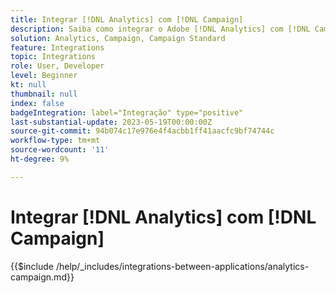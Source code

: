 ```yaml
---
title: Integrar [!DNL Analytics] com [!DNL Campaign]
description: Saiba como integrar o Adobe [!DNL Analytics] com [!DNL Campaign].
solution: Analytics, Campaign, Campaign Standard
feature: Integrations
topic: Integrations
role: User, Developer
level: Beginner
kt: null
thumbnail: null
index: false
badgeIntegration: label="Integração" type="positive"
last-substantial-update: 2023-05-19T00:00:00Z
source-git-commit: 94b074c17e976e4f4acbb1ff41aacfc9bf74744c
workflow-type: tm+mt
source-wordcount: '11'
ht-degree: 9%

---
```



# Integrar [!DNL Analytics] com [!DNL Campaign]

{{$include /help/_includes/integrations-between-applications/analytics-campaign.md}}
